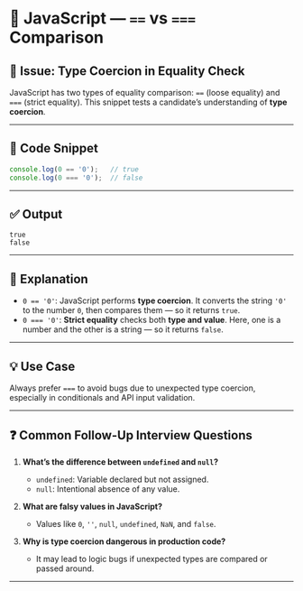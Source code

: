 # 🧠 JavaScript — `==` vs `===` Comparison

## 📌 Issue: Type Coercion in Equality Check

JavaScript has two types of equality comparison: `==` (loose equality) and `===` (strict equality). This snippet tests a candidate’s understanding of **type coercion**.

---

## 🧪 Code Snippet

```javascript
console.log(0 == '0');   // true
console.log(0 === '0');  // false
```

---

## ✅ Output

```
true
false
```

---

## 📖 Explanation

- `0 == '0'`: JavaScript performs **type coercion**. It converts the string `'0'` to the number `0`, then compares them — so it returns `true`.
- `0 === '0'`: **Strict equality** checks both **type and value**. Here, one is a number and the other is a string — so it returns `false`.

---

## 💡 Use Case

Always prefer `===` to avoid bugs due to unexpected type coercion, especially in conditionals and API input validation.

---

## ❓ Common Follow-Up Interview Questions

1. **What’s the difference between `undefined` and `null`?**
   - `undefined`: Variable declared but not assigned.
   - `null`: Intentional absence of any value.

2. **What are falsy values in JavaScript?**
   - Values like `0`, `''`, `null`, `undefined`, `NaN`, and `false`.

3. **Why is type coercion dangerous in production code?**
   - It may lead to logic bugs if unexpected types are compared or passed around.

---

